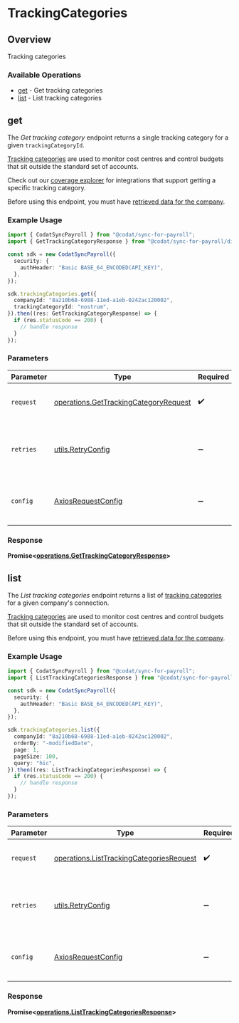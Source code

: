 # TrackingCategories

## Overview

Tracking categories

### Available Operations

* [get](#get) - Get tracking categories
* [list](#list) - List tracking categories

## get

The *Get tracking category* endpoint returns a single tracking category for a given `trackingCategoryId`.

[Tracking categories](https://docs.codat.io/sync-for-payroll-api#/schemas/TrackingCategory) are used to monitor cost centres and control budgets that sit outside the standard set of accounts.

Check out our [coverage explorer](https://knowledge.codat.io/supported-features/accounting?view=tab-by-data-type&dataType=trackingCategories) for integrations that support getting a specific tracking category.

Before using this endpoint, you must have [retrieved data for the company](https://docs.codat.io/sync-for-payroll-api#/operations/refresh-company-data).


### Example Usage

```typescript
import { CodatSyncPayroll } from "@codat/sync-for-payroll";
import { GetTrackingCategoryResponse } from "@codat/sync-for-payroll/dist/sdk/models/operations";

const sdk = new CodatSyncPayroll({
  security: {
    authHeader: "Basic BASE_64_ENCODED(API_KEY)",
  },
});

sdk.trackingCategories.get({
  companyId: "8a210b68-6988-11ed-a1eb-0242ac120002",
  trackingCategoryId: "nostrum",
}).then((res: GetTrackingCategoryResponse) => {
  if (res.statusCode == 200) {
    // handle response
  }
});
```

### Parameters

| Parameter                                                                                      | Type                                                                                           | Required                                                                                       | Description                                                                                    |
| ---------------------------------------------------------------------------------------------- | ---------------------------------------------------------------------------------------------- | ---------------------------------------------------------------------------------------------- | ---------------------------------------------------------------------------------------------- |
| `request`                                                                                      | [operations.GetTrackingCategoryRequest](../../models/operations/gettrackingcategoryrequest.md) | :heavy_check_mark:                                                                             | The request object to use for the request.                                                     |
| `retries`                                                                                      | [utils.RetryConfig](../../models/utils/retryconfig.md)                                         | :heavy_minus_sign:                                                                             | Configuration to override the default retry behavior of the client.                            |
| `config`                                                                                       | [AxiosRequestConfig](https://axios-http.com/docs/req_config)                                   | :heavy_minus_sign:                                                                             | Available config options for making requests.                                                  |


### Response

**Promise<[operations.GetTrackingCategoryResponse](../../models/operations/gettrackingcategoryresponse.md)>**


## list

The *List tracking categories* endpoint returns a list of [tracking categories](https://docs.codat.io/sync-for-payroll-api#/schemas/TrackingCategory) for a given company's connection.

[Tracking categories](https://docs.codat.io/sync-for-payroll-api#/schemas/TrackingCategory) are used to monitor cost centres and control budgets that sit outside the standard set of accounts.

Before using this endpoint, you must have [retrieved data for the company](https://docs.codat.io/sync-for-payroll-api#/operations/refresh-company-data).
    

### Example Usage

```typescript
import { CodatSyncPayroll } from "@codat/sync-for-payroll";
import { ListTrackingCategoriesResponse } from "@codat/sync-for-payroll/dist/sdk/models/operations";

const sdk = new CodatSyncPayroll({
  security: {
    authHeader: "Basic BASE_64_ENCODED(API_KEY)",
  },
});

sdk.trackingCategories.list({
  companyId: "8a210b68-6988-11ed-a1eb-0242ac120002",
  orderBy: "-modifiedDate",
  page: 1,
  pageSize: 100,
  query: "hic",
}).then((res: ListTrackingCategoriesResponse) => {
  if (res.statusCode == 200) {
    // handle response
  }
});
```

### Parameters

| Parameter                                                                                            | Type                                                                                                 | Required                                                                                             | Description                                                                                          |
| ---------------------------------------------------------------------------------------------------- | ---------------------------------------------------------------------------------------------------- | ---------------------------------------------------------------------------------------------------- | ---------------------------------------------------------------------------------------------------- |
| `request`                                                                                            | [operations.ListTrackingCategoriesRequest](../../models/operations/listtrackingcategoriesrequest.md) | :heavy_check_mark:                                                                                   | The request object to use for the request.                                                           |
| `retries`                                                                                            | [utils.RetryConfig](../../models/utils/retryconfig.md)                                               | :heavy_minus_sign:                                                                                   | Configuration to override the default retry behavior of the client.                                  |
| `config`                                                                                             | [AxiosRequestConfig](https://axios-http.com/docs/req_config)                                         | :heavy_minus_sign:                                                                                   | Available config options for making requests.                                                        |


### Response

**Promise<[operations.ListTrackingCategoriesResponse](../../models/operations/listtrackingcategoriesresponse.md)>**

